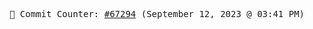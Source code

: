 <p align="center">
    <samp>
        📮 Commit Counter: <a href="https://github.com/Javascript-void0/Javascript-void0/commits/main">#67294</a> (September 12, 2023 @ 03:41 PM)
    </samp>
</p>